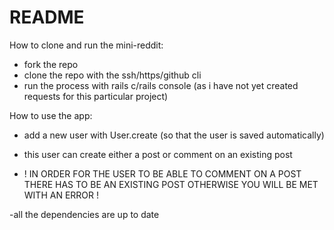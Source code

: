 # README

How to clone and run the mini-reddit:

* fork the repo
* clone the repo with the ssh/https/github cli
* run the process with rails c/rails console (as i have not yet created requests for this particular project)

How to use the app:

* add a new user with User.create (so that the user is saved automatically)
* this user can create either a post or comment on an existing post



* ! IN ORDER FOR THE USER TO BE ABLE TO COMMENT ON A POST THERE HAS TO BE AN EXISTING POST OTHERWISE YOU WILL BE MET WITH AN ERROR !





-all the dependencies are up to date
